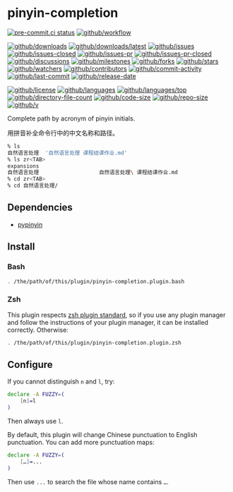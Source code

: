 # pinyin-completion

[![pre-commit.ci status](https://results.pre-commit.ci/badge/github/petronny/pinyin-completion/main.svg)](https://results.pre-commit.ci/latest/github/petronny/pinyin-completion/main)
[![github/workflow](https://github.com/petronny/pinyin-completion/actions/workflows/main.yml/badge.svg)](https://github.com/petronny/pinyin-completion/actions)

[![github/downloads](https://shields.io/github/downloads/petronny/pinyin-completion/total)](https://github.com/petronny/pinyin-completion/releases)
[![github/downloads/latest](https://shields.io/github/downloads/petronny/pinyin-completion/latest/total)](https://github.com/petronny/pinyin-completion/releases/latest)
[![github/issues](https://shields.io/github/issues/petronny/pinyin-completion)](https://github.com/petronny/pinyin-completion/issues)
[![github/issues-closed](https://shields.io/github/issues-closed/petronny/pinyin-completion)](https://github.com/petronny/pinyin-completion/issues?q=is%3Aissue+is%3Aclosed)
[![github/issues-pr](https://shields.io/github/issues-pr/petronny/pinyin-completion)](https://github.com/petronny/pinyin-completion/pulls)
[![github/issues-pr-closed](https://shields.io/github/issues-pr-closed/petronny/pinyin-completion)](https://github.com/petronny/pinyin-completion/pulls?q=is%3Apr+is%3Aclosed)
[![github/discussions](https://shields.io/github/discussions/petronny/pinyin-completion)](https://github.com/petronny/pinyin-completion/discussions)
[![github/milestones](https://shields.io/github/milestones/all/petronny/pinyin-completion)](https://github.com/petronny/pinyin-completion/milestones)
[![github/forks](https://shields.io/github/forks/petronny/pinyin-completion)](https://github.com/petronny/pinyin-completion/network/members)
[![github/stars](https://shields.io/github/stars/petronny/pinyin-completion)](https://github.com/petronny/pinyin-completion/stargazers)
[![github/watchers](https://shields.io/github/watchers/petronny/pinyin-completion)](https://github.com/petronny/pinyin-completion/watchers)
[![github/contributors](https://shields.io/github/contributors/petronny/pinyin-completion)](https://github.com/petronny/pinyin-completion/graphs/contributors)
[![github/commit-activity](https://shields.io/github/commit-activity/w/petronny/pinyin-completion)](https://github.com/petronny/pinyin-completion/graphs/commit-activity)
[![github/last-commit](https://shields.io/github/last-commit/petronny/pinyin-completion)](https://github.com/petronny/pinyin-completion/commits)
[![github/release-date](https://shields.io/github/release-date/petronny/pinyin-completion)](https://github.com/petronny/pinyin-completion/releases/latest)

[![github/license](https://shields.io/github/license/petronny/pinyin-completion)](https://github.com/petronny/pinyin-completion/blob/main/LICENSE)
[![github/languages](https://shields.io/github/languages/count/petronny/pinyin-completion)](https://github.com/petronny/pinyin-completion)
[![github/languages/top](https://shields.io/github/languages/top/petronny/pinyin-completion)](https://github.com/petronny/pinyin-completion)
[![github/directory-file-count](https://shields.io/github/directory-file-count/petronny/pinyin-completion)](https://github.com/petronny/pinyin-completion)
[![github/code-size](https://shields.io/github/languages/code-size/petronny/pinyin-completion)](https://github.com/petronny/pinyin-completion)
[![github/repo-size](https://shields.io/github/repo-size/petronny/pinyin-completion)](https://github.com/petronny/pinyin-completion)
[![github/v](https://shields.io/github/v/release/petronny/pinyin-completion)](https://github.com/petronny/pinyin-completion)

Complete path by acronym of pinyin initials.

用拼音补全命令行中的中文名称和路径。

```sh
% ls
自然语言处理  '自然语言处理 课程结课作业.md'
% ls zr<TAB>
expansions
自然语言处理                   自然语言处理\ 课程结课作业.md
% cd zr<TAB>
% cd 自然语言处理/
```

## Dependencies

- [pypinyin](https://github.com/mozillazg/python-pinyin)

## Install

### Bash

```sh
. /the/path/of/this/plugin/pinyin-completion.plugin.bash
```

### Zsh

This plugin respects
[zsh plugin standard](https://github.com/zdharma-continuum/Zsh-100-Commits-Club/blob/master/Zsh-Plugin-Standard.adoc),
so if you use any plugin manager and follow the instructions of your plugin
manager, it can be installed correctly. Otherwise:

```zsh
. /the/path/of/this/plugin/pinyin-completion.plugin.zsh
```

## Configure

If you cannot distinguish `n` and `l`, try:

```sh
declare -A FUZZY=(
    [n]=l
)
```

Then always use `l`.

By default, this plugin will change Chinese punctuation to English punctuation.
You can add more punctuation maps:

```sh
declare -A FUZZY=(
    […]=...
)
```

Then use `...` to search the file whose name contains `…`.
